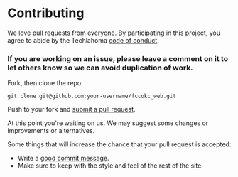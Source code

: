 # Contributing

We love pull requests from everyone. By participating in this project, you
agree to abide by the Techlahoma [code of conduct].

[code of conduct]: https://www.techlahoma.org/code-of-conduct/

### If you are working on an issue, please leave a comment on it to let others know so we can avoid duplication of work.

Fork, then clone the repo:

    git clone git@github.com:your-username/fccokc_web.git

Push to your fork and [submit a pull request][pr].

[pr]: https://github.com/FreeCodeCampOKC/fccokc_web/compare

At this point you're waiting on us. We may suggest some changes or improvements or alternatives.

Some things that will increase the chance that your pull request is accepted:

* Write a [good commit message][commit].
* Make sure to keep with the style and feel of the rest of the site.

[commit]: http://tbaggery.com/2008/04/19/a-note-about-git-commit-messages.html